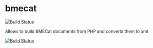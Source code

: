 bmecat
======

[![Build Status](https://travis-ci.org/sveneisenschmidt/bmecat.png?branch=master)](https://travis-ci.org/svenseisenschmidt/bmecat)


Allows to build BMECat documents from PHP and converts them to xml

[![Build Status](https://travis-ci.org/sveneisenschmidt/bmecat.png?branch=master)](https://travis-ci.org/svenseisenschmidt/bmecat)

